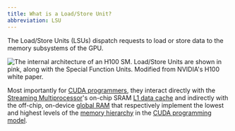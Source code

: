 ```yaml
---
title: What is a Load/Store Unit?
abbreviation: LSU
---
```


The Load/Store Units (LSUs) dispatch requests to load or store data to the
memory subsystems of the GPU.

![The internal architecture of an H100 SM. Load/Store Units are shown in pink, along with the [Special Function Units](/gpu-glossary/device-hardware/special-function-unit). Modified from NVIDIA's [H100 white paper](https://resources.nvidia.com/en-us-tensor-core).](themed-image://gh100-sm.svg)

Most importantly for
[CUDA programmers](/gpu-glossary/host-software/cuda-software-platform), they
interact directly with the
[Streaming Multiprocessor](/gpu-glossary/device-hardware/streaming-multiprocessor)'s
on-chip SRAM [L1 data cache](/gpu-glossary/device-hardware/l1-data-cache) and
indirectly with the off-chip, on-device
[global RAM](/gpu-glossary/device-hardware/gpu-ram) that respectively implement
the lowest and highest levels of the
[memory hierarchy](/gpu-glossary/device-software/memory-hierarchy) in the
[CUDA programming model](/gpu-glossary/device-software/cuda-programming-model).
